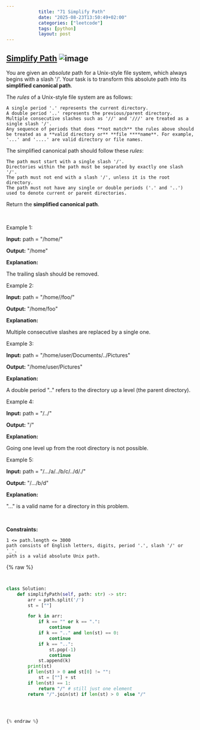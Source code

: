 ```yaml
---
            title: "71 Simplify Path"
            date: "2025-08-23T13:50:49+02:00"
            categories: ["leetcode"]
            tags: [python]
            layout: post
---
```

            
## [Simplify Path](https://leetcode.com/problems/simplify-path) ![image](https://img.shields.io/badge/Difficulty-Medium-orange)

You are given an *absolute* path for a Unix-style file system, which always begins with a slash '/'. Your task is to transform this absolute path into its **simplified canonical path**.

The *rules* of a Unix-style file system are as follows:

	A single period '.' represents the current directory.
	A double period '..' represents the previous/parent directory.
	Multiple consecutive slashes such as '//' and '///' are treated as a single slash '/'.
	Any sequence of periods that does **not match** the rules above should be treated as a **valid directory or** **file ****name**. For example, '...' and '....' are valid directory or file names.

The simplified canonical path should follow these *rules*:

	The path must start with a single slash '/'.
	Directories within the path must be separated by exactly one slash '/'.
	The path must not end with a slash '/', unless it is the root directory.
	The path must not have any single or double periods ('.' and '..') used to denote current or parent directories.

Return the **simplified canonical path**.

 

Example 1:

**Input:** path = "/home/"

**Output:** "/home"

**Explanation:**

The trailing slash should be removed.

Example 2:

**Input:** path = "/home//foo/"

**Output:** "/home/foo"

**Explanation:**

Multiple consecutive slashes are replaced by a single one.

Example 3:

**Input:** path = "/home/user/Documents/../Pictures"

**Output:** "/home/user/Pictures"

**Explanation:**

A double period ".." refers to the directory up a level (the parent directory).

Example 4:

**Input:** path = "/../"

**Output:** "/"

**Explanation:**

Going one level up from the root directory is not possible.

Example 5:

**Input:** path = "/.../a/../b/c/../d/./"

**Output:** "/.../b/d"

**Explanation:**

"..." is a valid name for a directory in this problem.

 

**Constraints:**

	1 <= path.length <= 3000
	path consists of English letters, digits, period '.', slash '/' or '_'.
	path is a valid absolute Unix path.

{% raw %}


```python


class Solution:
    def simplifyPath(self, path: str) -> str:
        arr = path.split('/')
        st = [""]

        for k in arr:
            if k == "" or k == ".":
                continue
            if k == ".." and len(st) == 0:
                continue
            if k == "..":
                st.pop(-1)
                continue
            st.append(k)
        print(st)
        if len(st) > 0 and st[0] != "":
            st = [""] + st
        if len(st) == 1:
            return "/" # still just one element 
        return "/".join(st) if len(st) > 0  else "/"
            
        


{% endraw %}
```
